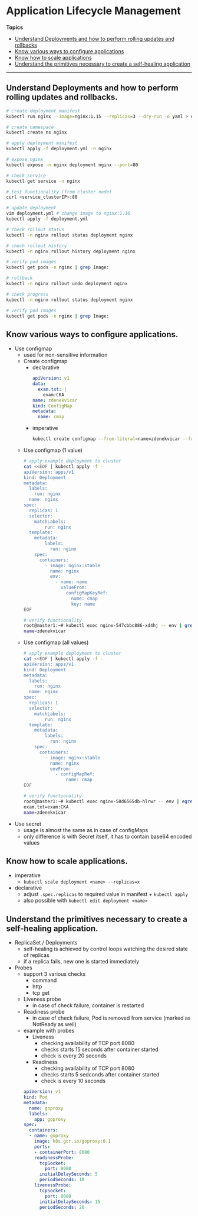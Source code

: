 # Application Lifecycle Management

**Topics**
-   [Understand Deployments and how to perform rolling updates and rollbacks](#understand-deployments-and-how-to-perform-rolling-updates-and-rollbacks)
-   [Know various ways to configure applications](#know-various-ways-to-configure-applications)
-   [Know how to scale applications](#know-how-to-scale-applications)
-   [Understand the primitives necessary to create a self-healing application](#understand-the-primitives-necessary-to-create-a-self-healing-application)
---

## Understand Deployments and how to perform rolling updates and rollbacks.
```bash
# create deployment manifest
kubectl run nginx --image=nginx:1.15 --replicas=3 --dry-run -o yaml > deployment.yml

# create namespace
kubectl create ns nginx

# apply deployment manifest
kubectl apply -f deployment.yml -n nginx

# expose nginx
kubectl expose -n nginx deployment nginx --port=80

# check service
kubectl get service -n nginx

# test functionality (from cluster node)
curl <service_clusterIP>:80

# update deployment
vim deployment.yml # change image to nginx:1.16
kubectl apply -f deployment.yml

# check rollout status
kubectl -n nginx rollout status deployment nginx

# chech rollout history
kubectl -n nginx rollout history deployment nginx

# verify pod images
kubectl get pods -n nginx | grep Image:

# rollback
kubectl -n nginx rollout undo deployment nginx

# check progress 
kubectl -n nginx rollout status deployment nginx

# verify pod images
kubectl get pods -n nginx | grep Image:
```
## Know various ways to configure applications.
-   Use configmap
    -   used for non-sensitive information
    -   Create configmap
        -   declarative
            ```yaml
            apiVersion: v1
            data:
              exam.txt: |
                exam:CKA
            name: zdenekvicar
            kind: ConfigMap
            metadata:
              name: cmap
            ```
        -   imperative
            ```bash
            kubectl create configmap --from-literal=name=zdenekvicar --from-file=exam.txt cmap
            ```
    -   Use configmap (1 value)
        ```bash
        # apply example deployment to cluster
        cat <<EOF | kubectl apply -f -
        apiVersion: apps/v1
        kind: Deployment
        metadata:
          labels:
            run: nginx
          name: nginx
        spec:
          replicas: 1
          selector:
            matchLabels:
                run: nginx
          template:
            metadata:
                labels:
                  run: nginx
            spec:
              containers:
                - image: nginx:stable
                  name: nginx
                  env:
                    - name: name
                      valueFrom:
                        configMapKeyRef:
                          name: cmap
                          key: name
        EOF

        # verify functionality
        root@master1:~# kubectl exec nginx-547cbbc886-xd4hj -- env | grep name
        name=zdenekvicar
        ```
    -   Use configmap (all values)
        ```bash
        # apply example deployment to cluster
        cat <<EOF | kubectl apply -f -
        apiVersion: apps/v1
        kind: Deployment
        metadata:
          labels:
            run: nginx
          name: nginx
        spec:
          replicas: 1
          selector:
            matchLabels:
                run: nginx
          template:
            metadata:
                labels:
                  run: nginx
            spec:
              containers:
                - image: nginx:stable
                  name: nginx
                  envFrom:
                    - configMapRef:
                        name: cmap
        EOF

        # verify functionality
        root@master1:~# kubectl exec nginx-58d6565db-hlrwr -- env | egrep 'name|exam.txt'
        exam.txt=exam:CKA
        name=zdenekvicar
        ``` 
-   Use secret
    -   usage is almost the same as in case of configMaps
    -   only difference is with Secret itself, it has to contain base64 encoded values
## Know how to scale applications.
-   imperative
    -   `kubectl scale deployment <name> --replicas=x`
-   declarative
    -   adjust `.spec.replicas` to required value in manifest + `kubectl apply`
    -   also possible with `kubectl edit deployment <name>`
## Understand the primitives necessary to create a self-healing application.
-   ReplicaSet / Deployments
    -   self-healing is achieved by control loops watching the desired state of replicas
    -   if a replica fails, new one is started immediately
-   Probes
    -   support 3 various checks
        -   command
        -   http
        -   tcp get
    -   Liveness probe
        -   in case of check failure, container is restarted
    -   Readiness probe
        -   in case of check failure, Pod is removed from service (marked as NotReady as well)
    -   example with probes
        -   Liveness
            -   checking availability of TCP port 8080
            -   checks starts 15 seconds after container started
            -   check is every 20 seconds
        -   Readiness
            -   checking availability of TCP port 8080
            -   checks starts 5 sedconds after container started
            -   check is every 10 seconds
        ```yaml
        apiVersion: v1
        kind: Pod
        metadata:
          name: goproxy
          labels:
            app: goproxy
        spec:
          containers:
          - name: goproxy
            image: k8s.gcr.io/goproxy:0.1
            ports:
            - containerPort: 8080
            readinessProbe:
              tcpSocket:
                port: 8080
              initialDelaySeconds: 5
              periodSeconds: 10
            livenessProbe:
              tcpSocket:
                port: 8080
              initialDelaySeconds: 15
              periodSeconds: 20
        ```